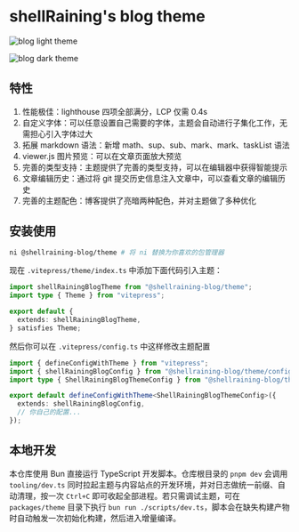 # shellRaining's blog theme

![blog light theme](https://2f0f3db.webp.li/2025/03/blog_day.jpeg)

![blog dark theme](https://2f0f3db.webp.li/2025/03/blog_night.jpeg)

## 特性

1. 性能极佳：lighthouse 四项全部满分，LCP 仅需 0.4s
2. 自定义字体：可以任意设置自己需要的字体，主题会自动进行子集化工作，无需担心引入字体过大
3. 拓展 markdown 语法：新增 math、sup、sub、mark、mark、taskList 语法
4. viewer.js 图片预览：可以在文章页面放大预览
5. 完善的类型支持：主题提供了完善的类型支持，可以在编辑器中获得智能提示
6. 文章编辑历史：通过将 git 提交历史信息注入文章中，可以查看文章的编辑历史
7. 完善的主题配色：博客提供了亮暗两种配色，并对主题做了多种优化

## 安装使用

```bash
ni @shellraining-blog/theme # 将 ni 替换为你喜欢的包管理器
```

现在 `.vitepress/theme/index.ts` 中添加下面代码引入主题：

```typescript
import shellRainingBlogTheme from "@shellraining-blog/theme";
import type { Theme } from "vitepress";

export default {
  extends: shellRainingBlogTheme,
} satisfies Theme;
```

然后你可以在 `.vitepress/config.ts` 中这样修改主题配置

```typescript
import { defineConfigWithTheme } from "vitepress";
import { shellRainingBlogConfig } from "@shellraining-blog/theme/config";
import type { ShellRainingBlogThemeConfig } from "@shellraining-blog/theme/config";

export default defineConfigWithTheme<ShellRainingBlogThemeConfig>({
  extends: shellRainingBlogConfig,
  // 你自己的配置...
});
```

## 本地开发

本仓库使用 Bun 直接运行 TypeScript 开发脚本。仓库根目录的 `pnpm dev` 会调用 `tooling/dev.ts` 同时拉起主题与内容站点的开发环境，并对日志做统一前缀、自动清理，按一次 `Ctrl+C` 即可收起全部进程。若只需调试主题，可在 `packages/theme` 目录下执行 `bun run ./scripts/dev.ts`，脚本会在缺失构建产物时自动触发一次初始化构建，然后进入增量编译。
